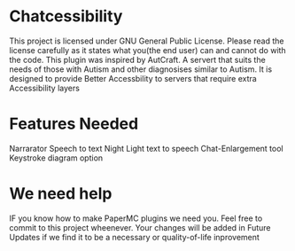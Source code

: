 # Chatcessibility
This project is licensed under GNU General Public License. Please read the license carefully as it states what you(the end user) can and cannot do with the code. This plugin was inspired by AutCraft. A servert that suits the needs of those with Autism and other diagnosises similar to Autism. It is designed to provide Better Accessbility to servers that require extra Accessibility layers

# Features Needed
Narrarator
Speech to text
Night Light
text to speech
Chat-Enlargement tool
Keystroke diagram option

# We need help
IF you know how to make PaperMC plugins we need you.
Feel free to commit to this project wheenever. Your changes will be added
in Future Updates if we find it to be a necessary or quality-of-life inprovement
